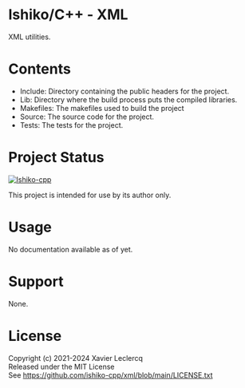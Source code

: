 # Ishiko/C++ - XML

XML utilities.

# Contents

- Include: Directory containing the public headers for the project.
- Lib: Directory where the build process puts the compiled libraries.
- Makefiles: The makefiles used to build the project
- Source: The source code for the project.
- Tests: The tests for the project.

# Project Status

[![Ishiko-cpp](https://circleci.com/gh/Ishiko-cpp/XML.svg?style=shield)](https://circleci.com/gh/Ishiko-cpp/XML)

This project is intended for use by its author only.

# Usage

No documentation available as of yet.

# Support

None.

# License

Copyright (c) 2021-2024 Xavier Leclercq\
Released under the MIT License\
See https://github.com/ishiko-cpp/xml/blob/main/LICENSE.txt
